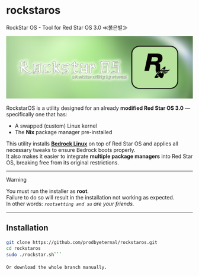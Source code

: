 # rockstaros
RockStar OS - Tool for Red Star OS 3.0 ≪붉은별≫

<img src=https://github.com/prodbyeternal/rockstaros/blob/main/header.png></img>

RockstarOS is a utility designed for an already **modified Red Star OS 3.0** — specifically one that has:
- A swapped (custom) Linux kernel
- The **Nix** package manager pre-installed

This utility installs **[Bedrock Linux](https://bedrocklinux.org/)** on top of Red Star OS and applies all necessary tweaks to ensure Bedrock boots properly.  
It also makes it easier to integrate **multiple package managers** into Red Star OS, breaking free from its original restrictions.

---

> [!WARNING]  
> You must run the installer as **root**.  
> Failure to do so will result in the installation not working as expected.  
> In other words: *`rootsetting and su` are your friends.*

---

## Installation

```bash
git clone https://github.com/prodbyeternal/rockstaros.git
cd rockstaros
sudo ./rockstar.sh```

Or download the whole branch manually.

